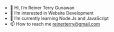 - 👋 Hi, I’m Reiner Terry Gunawan
- 👀 I’m interested in Website Development
- 🌱 I’m currently learning Node.Js and JavaScript
- 📫 How to reach me reinerterry@gmail.com
